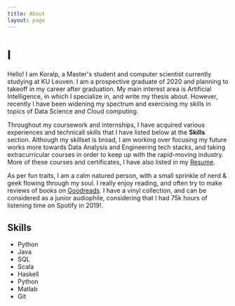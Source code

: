 ```yaml
---
title: About
layout: page
---
```


<script src="https://cdn.jsdelivr.net/npm/typed.js@2.0.9"></script>
<script defer src="../scripts/typed.js"></script>

<h1 class="Title">I <p class="typed" style="display: inline;"></p></h1>

<p>Hello! I am Koralp, a Master's student and computer scientist currently studying at KU Leuven. I am a prospective graduate of 2020 and planning to takeoff in my career after graduation. My main interest area is Artificial Intelligence, in which I specialize in, and write my thesis about. However, recently I have been widening my spectrum and exercising my skills in topics of Data Science and Cloud computing.</p>

<p>Throughout my coursework and internships, I have acquired various experiences and technicall skills that I have listed below at the <strong>Skills</strong> section. Although my skillset is broad, I am working over focusing my future works more towards Data Analysis and Engineering tech stacks, and taking extracurricular courses in order to keep up with the rapid-moving industry. More of these courses and certificates, I have also listed in my <a href ="../assets/Koralp_Resume.pdf">Resume</a>.</p>

<p>As per fun traits, I am a calm natured person, with a small sprinkle of nerd & geek flowing through my soul. I really enjoy reading, and often try to make reviews of books on <a href = " https://www.goodreads.com/">Goodreads</a>. I have a vinyl collection, and can be considered as a junior audiophile, considering that I had 75k hours of listening time on Spotify in 2019!. 

<h2>Skills</h2><a name = "skills"></a>

<ul class="skill-list">
	<li>Python </li>
	<li>Java </li>
	<li>SQL </li>
	<li>Scala </li>
	<li>Haskell </li>
	<li>Python </li>
	<li>Matlab </li>
	<li>Git</li>
</ul>
